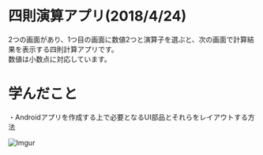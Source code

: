 # 四則演算アプリ(2018/4/24)  
2つの画面があり、1つ目の画面に数値2つと演算子を選ぶと、次の画面で計算結果を表示する四則計算アプリです。  
数値は小数点に対応しています。 

# 学んだこと  
・Androidアプリを作成する上で必要となるUI部品とそれらをレイアウトする方法  

![Imgur](https://i.imgur.com/zPF1hZ9.png?1)
